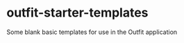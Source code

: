 outfit-starter-templates
========================

Some blank basic templates for use in the Outfit application
